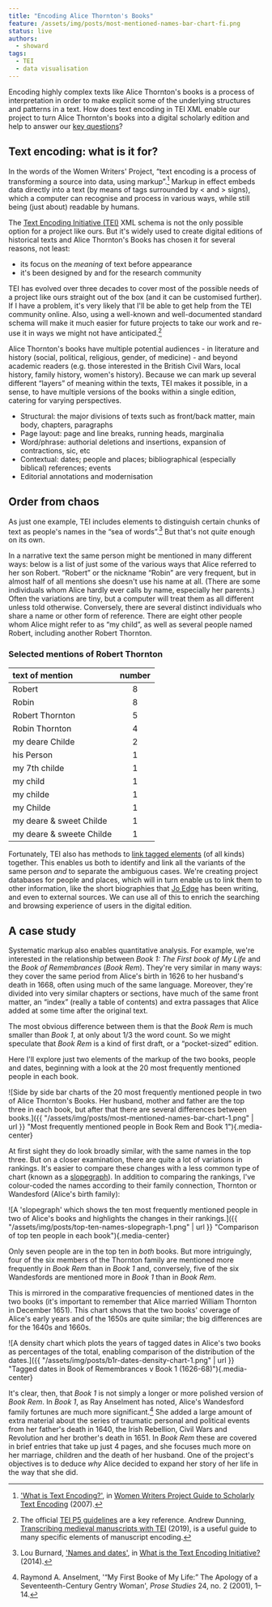 ```yaml
---
title: "Encoding Alice Thornton's Books"
feature: /assets/img/posts/most-mentioned-names-bar-chart-fi.png
status: live
authors:
  - showard
tags:
  - TEI
  - data visualisation
---
```


Encoding highly complex texts like Alice Thornton's books is a process of interpretation in order to make explicit some of the underlying
structures and patterns in a text. How does text encoding in TEI XML
enable our project to turn Alice Thornton's books into a digital
scholarly edition and help to answer our [key
questions](https://thornton.kdl.kcl.ac.uk/about/)?

## Text encoding: what is it for?

In the words of the Women Writers' Project, “text encoding is a process
of transforming a source into data, using markup”.[^1] Markup in effect
embeds data directly into a text (by means of tags surrounded by \< and
\> signs), which a computer can recognise and process in various ways,
while still being (just about) readable by humans.

The [Text Encoding Initiative (TEI)](https://tei-c.org/) XML schema is
not the only possible option for a project like ours. But it's widely
used to create digital editions of historical texts and Alice Thornton's
Books has chosen it for several reasons, not least:

- its focus on the _meaning_ of text before appearance
- it's been designed by and for the research community

TEI has evolved over three decades to cover most of the possible needs
of a project like ours straight out of the box (and it can be customised
further). If I have a problem, it's very likely that I'll be able to get
help from the TEI community online. Also, using a well-known and
well-documented standard schema will make it much easier for future
projects to take our work and re-use it in ways we might not have
anticipated.[^2]

Alice Thornton's books have multiple potential audiences - in literature
and history (social, political, religious, gender, of medicine) - and
beyond academic readers (e.g. those interested in the British Civil Wars, local history, family history, women's history). Because we can mark up several different
“layers” of meaning within the texts, TEI makes it possible, in a sense,
to have multiple versions of the books within a single edition, catering
for varying perspectives.

- Structural: the major divisions of texts such as front/back matter,
  main body, chapters, paragraphs
- Page layout: page and line breaks, running heads, marginalia
- Word/phrase: authorial deletions and insertions, expansion of
  contractions, sic, etc
- Contextual: dates; people and places; bibliographical (especially
  biblical) references; events
- Editorial annotations and modernisation

## Order from chaos

As just one example, TEI includes elements to distinguish certain chunks
of text as people's names in the “sea of words”.[^3] But that's not
_quite_ enough on its own.

In a narrative text the same person might be mentioned in many different
ways: below is a list of just some of the various ways that Alice
referred to her son Robert. “Robert” or the nickname “Robin” are very
frequent, but in almost half of all mentions she doesn't use his name at
all. (There are some individuals whom Alice hardly ever calls by name,
especially her parents.) Often the variations are tiny, but a computer
will treat them as all different unless told otherwise. Conversely,
there are several distinct individuals who share a name or other form of
reference. There are eight other people whom Alice might refer to as “my
child”, as well as several people named Robert, including another Robert
Thornton.

### Selected mentions of Robert Thornton

| text of mention          | number |
| :----------------------- | :----: |
| Robert                   |   8    |
| Robin                    |   8    |
| Robert Thornton          |   5    |
| Robin Thornton           |   4    |
| my deare Childe          |   2    |
| his Person               |   1    |
| my 7th childe            |   1    |
| my child                 |   1    |
| my childe                |   1    |
| my Childe                |   1    |
| my deare & sweet Childe  |   1    |
| my deare & sweete Childe |   1    |

Fortunately, TEI also has methods to [link tagged
elements](https://tei-c.org/release/doc/tei-p5-doc/en/html/SA.html) (of
all kinds) together. This enables us both to identify and link all the
variants of the same person _and_ to separate the ambiguous cases. We're
creating project databases for people and places, which will in turn
enable us to link them to other information, like the short biographies
that [Jo Edge](https://thornton.kdl.kcl.ac.uk/people/jedge/) has been
writing, and even to external sources. We can use all of this to enrich
the searching and browsing experience of users in the digital edition.

## A case study

Systematic markup also enables quantitative analysis. For example, we're
interested in the relationship between _Book 1: The First book of My
Life_ and the _Book of Remembrances_ (_Book Rem_). They're very similar
in many ways: they cover the same period from Alice's birth in 1626 to
her husband's death in 1668, often using much of the same language.
Moreover, they're divided into very similar chapters or sections, have
much of the same front matter, an “index” (really a table of contents)
and extra passages that Alice added at some time after the original
text.

The most obvious difference between them is that the _Book Rem_ is much
smaller than _Book 1_, at only about 1/3 the word count. So we might
speculate that _Book Rem_ is a kind of first draft, or a “pocket-sized”
edition.

Here I'll explore just two elements of the markup of the two books,
people and dates, beginning with a look at the 20 most frequently mentioned people in each book.

![Side by side bar charts of the 20 most frequently
mentioned people in two of Alice Thornton's Books. Her husband, mother
and father are the top three in each book, but after that there are several differences between books.]({{ "/assets/img/posts/most-mentioned-names-bar-chart-1.png" | url }} "Most frequently mentioned people in Book Rem and Book 1"){.media-center}

At first sight they do look broadly similar, with the same names in the top three.
But on a closer examination, there
are quite a lot of variations in rankings. It's easier to compare these
changes with a less common type of chart (known as a [slopegraph](http://seeingdata.org/taketime/inside-the-chart-slope-graph/)). In
addition to comparing the rankings, I've colour-coded the names
according to their family connection, Thornton or Wandesford (Alice's
birth family):

![A 'slopegraph' which shows the ten most frequently mentioned
people in two of Alice's books and highlights the changes in
their rankings.]({{ "/assets/img/posts/top-ten-names-slopegraph-1.png" | url }} "Comparison of top ten people in each book"){.media-center}

Only seven people are in the top ten in _both_ books. But more
intriguingly, four of the six members of the Thornton family are
mentioned more frequently in _Book Rem_ than in _Book 1_ and,
conversely, five of the six Wandesfords are mentioned more in _Book 1_
than in _Book Rem_.

This is mirrored in the comparative frequencies of mentioned dates in the two books
(it's important to remember that Alice married William Thornton in
December 1651). This chart shows that the two books' coverage of
Alice's early years and of the 1650s are quite similar; the big
differences are for the 1640s and 1660s.

![A density chart which plots the years of tagged dates in Alice's two books as percentages of the total, enabling comparison of the distribution of the dates.]({{ "/assets/img/posts/b1r-dates-density-chart-1.png" | url }} "Tagged dates in Book of Remembrances v Book 1 (1626-68)"){.media-center}

It's clear, then, that _Book 1_ is not simply a longer or more
polished version of _Book Rem_. In _Book 1_, as Ray Anselment has noted,
Alice's Wandesford family fortunes are much more significant.[^4] She added
a large amount of extra material about the series of traumatic personal and political
events from her father's death in 1640, the Irish Rebellion, Civil Wars
and Revolution and her brother's death in 1651. In _Book Rem_ these are
covered in brief entries that take up just 4 pages, and she focuses much
more on her marriage, children and the death of her husband. One of
the project's objectives is to deduce _why_ Alice decided to expand her
story of her life in the way that she did.

[^1]: ['What is Text Encoding?'](https://wwp.northeastern.edu/research/publications/guide/html/encoding.html), in [Women Writers Project Guide to Scholarly Text Encoding](https://wwp.northeastern.edu/research/publications/guide/index.html) (2007).
[^2]: The official [TEI P5 guidelines](https://tei-c.org/release/doc/tei-p5-doc/en/html/index.html) are a key reference. Andrew Dunning, [Transcribing medieval manuscripts with TEI](https://andrewdunning.ca/transcribing-medieval-manuscripts-tei) (2019), is a useful guide to many specific elements of manuscript encoding.
[^3]: Lou Burnard, ['Names and dates'](https://books.openedition.org/oep/689#tocto1n4), in [What is the Text Encoding Initiative?](https://books.openedition.org/oep/426) (2014).
[^4]: Raymond A. Anselment, '“My First Booke of My Life:” The Apology of a Seventeenth-Century Gentry Woman', _Prose Studies_ 24, no. 2 (2001), 1–14.
